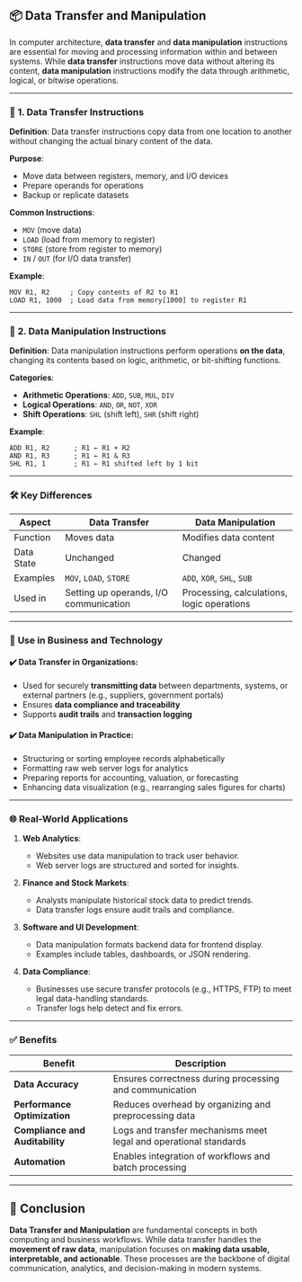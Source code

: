 

## 📦 **Data Transfer and Manipulation**

In computer architecture, **data transfer** and **data manipulation** instructions are essential for moving and processing information within and between systems. While **data transfer** instructions move data without altering its content, **data manipulation** instructions modify the data through arithmetic, logical, or bitwise operations.

---

### 🔁 **1. Data Transfer Instructions**

**Definition**:
Data transfer instructions copy data from one location to another without changing the actual binary content of the data.

**Purpose**:

* Move data between registers, memory, and I/O devices
* Prepare operands for operations
* Backup or replicate datasets

**Common Instructions**:

* `MOV` (move data)
* `LOAD` (load from memory to register)
* `STORE` (store from register to memory)
* `IN` / `OUT` (for I/O data transfer)

**Example**:

```
MOV R1, R2     ; Copy contents of R2 to R1
LOAD R1, 1000  ; Load data from memory[1000] to register R1
```

---

### 🧮 **2. Data Manipulation Instructions**

**Definition**:
Data manipulation instructions perform operations **on the data**, changing its contents based on logic, arithmetic, or bit-shifting functions.

**Categories**:

* **Arithmetic Operations**: `ADD`, `SUB`, `MUL`, `DIV`
* **Logical Operations**: `AND`, `OR`, `NOT`, `XOR`
* **Shift Operations**: `SHL` (shift left), `SHR` (shift right)

**Example**:

```
ADD R1, R2      ; R1 ← R1 + R2
AND R1, R3      ; R1 ← R1 & R3
SHL R1, 1       ; R1 ← R1 shifted left by 1 bit
```

---

### 🛠️ **Key Differences**

| Aspect     | Data Transfer                          | Data Manipulation                          |
| ---------- | -------------------------------------- | ------------------------------------------ |
| Function   | Moves data                             | Modifies data content                      |
| Data State | Unchanged                              | Changed                                    |
| Examples   | `MOV`, `LOAD`, `STORE`                 | `ADD`, `XOR`, `SHL`, `SUB`                 |
| Used in    | Setting up operands, I/O communication | Processing, calculations, logic operations |

---

### 🏢 **Use in Business and Technology**

#### ✔️ **Data Transfer** in Organizations:

* Used for securely **transmitting data** between departments, systems, or external partners (e.g., suppliers, government portals)
* Ensures **data compliance and traceability**
* Supports **audit trails** and **transaction logging**

#### ✔️ **Data Manipulation** in Practice:

* Structuring or sorting employee records alphabetically
* Formatting raw web server logs for analytics
* Preparing reports for accounting, valuation, or forecasting
* Enhancing data visualization (e.g., rearranging sales figures for charts)

---

### 🌐 **Real-World Applications**

1. **Web Analytics**:

   * Websites use data manipulation to track user behavior.
   * Web server logs are structured and sorted for insights.

2. **Finance and Stock Markets**:

   * Analysts manipulate historical stock data to predict trends.
   * Data transfer logs ensure audit trails and compliance.

3. **Software and UI Development**:

   * Data manipulation formats backend data for frontend display.
   * Examples include tables, dashboards, or JSON rendering.

4. **Data Compliance**:

   * Businesses use secure transfer protocols (e.g., HTTPS, FTP) to meet legal data-handling standards.
   * Transfer logs help detect and fix errors.

---

### ✅ **Benefits**

| Benefit                         | Description                                                       |
| ------------------------------- | ----------------------------------------------------------------- |
| **Data Accuracy**               | Ensures correctness during processing and communication           |
| **Performance Optimization**    | Reduces overhead by organizing and preprocessing data             |
| **Compliance and Auditability** | Logs and transfer mechanisms meet legal and operational standards |
| **Automation**                  | Enables integration of workflows and batch processing             |

---

## 🧾 **Conclusion**

**Data Transfer and Manipulation** are fundamental concepts in both computing and business workflows. While data transfer handles the **movement of raw data**, manipulation focuses on **making data usable, interpretable, and actionable**. These processes are the backbone of digital communication, analytics, and decision-making in modern systems.

